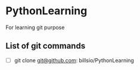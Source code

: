 # PythonLearning
For learning git purpose
## List of git commands
- [ ] git clone git@github.com: billsio/PythonLearning
